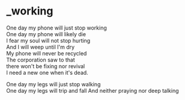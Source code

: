 # _working

One day my phone will just stop working  
One day my phone will likely die  
I fear my soul will not stop hurting  
And I will weep until I'm dry  
My phone will never be recycled  
The corporation saw to that  
there won't be fixing nor revival  
I need a new one when it's dead.

One day my legs will just stop walking  
One day my legs will trip and fall
And neither praying nor deep talking  



